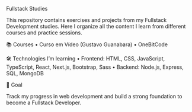 Fullstack Studies

This repository contains exercises and projects from my Fullstack Development studies.
Here I organize all the content I learn from different courses and practice sessions.

📚 Courses
	•	Curso em Vídeo (Gustavo Guanabara)
	•	OneBitCode

🛠 Technologies I’m learning
	•	Frontend: HTML, CSS, JavaScript, TypeScript, React, Next.js, Bootstrap, Sass
	•	Backend: Node.js, Express, SQL, MongoDB

🚀 Goal

Track my progress in web development and build a strong foundation to become a Fullstack Developer.
